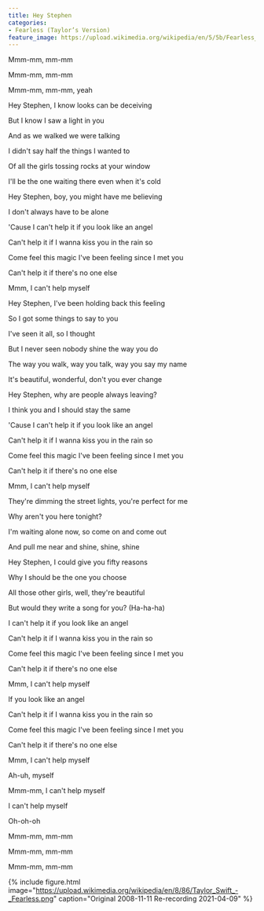 ```yaml
---
title: Hey Stephen
categories:
- Fearless (Taylor’s Version)
feature_image: https://upload.wikimedia.org/wikipedia/en/5/5b/Fearless_%28Taylor%27s_Version%29_%282021_album_cover%29_by_Taylor_Swift.png
--- 
```

Mmm-mm, mm-mm

Mmm-mm, mm-mm

Mmm-mm, mm-mm, yeah

Hey Stephen, I know looks can be deceiving

But I know I saw a light in you

And as we walked we were talking

I didn't say half the things I wanted to

Of all the girls tossing rocks at your window

I'll be the one waiting there even when it's cold

Hey Stephen, boy, you might have me believing

I don't always have to be alone

'Cause I can't help it if you look like an angel

Can't help it if I wanna kiss you in the rain so

Come feel this magic I've been feeling since I met you

Can't help it if there's no one else

Mmm, I can't help myself

Hey Stephen, I've been holding back this feeling

So I got some things to say to you

I've seen it all, so I thought

But I never seen nobody shine the way you do

The way you walk, way you talk, way you say my name

It's beautiful, wonderful, don't you ever change

Hey Stephen, why are people always leaving?

I think you and I should stay the same

'Cause I can't help it if you look like an angel

Can't help it if I wanna kiss you in the rain so

Come feel this magic I've been feeling since I met you

Can't help it if there's no one else

Mmm, I can't help myself

They're dimming the street lights, you're perfect for me

Why aren't you here tonight?

I'm waiting alone now, so come on and come out

And pull me near and shine, shine, shine

Hey Stephen, I could give you fifty reasons

Why I should be the one you choose

All those other girls, well, they're beautiful

But would they write a song for you? (Ha-ha-ha)

I can't help it if you look like an angel

Can't help it if I wanna kiss you in the rain so

Come feel this magic I've been feeling since I met you

Can't help it if there's no one else

Mmm, I can't help myself

If you look like an angel

Can't help it if I wanna kiss you in the rain so

Come feel this magic I've been feeling since I met you

Can't help it if there's no one else

Mmm, I can't help myself

Ah-uh, myself

Mmm-mm, I can't help myself

I can't help myself

Oh-oh-oh

Mmm-mm, mm-mm

Mmm-mm, mm-mm

Mmm-mm, mm-mm


 {% include figure.html image="https://upload.wikimedia.org/wikipedia/en/8/86/Taylor_Swift_-_Fearless.png" caption="Original 2008-11-11 Re-recording 2021-04-09" %}